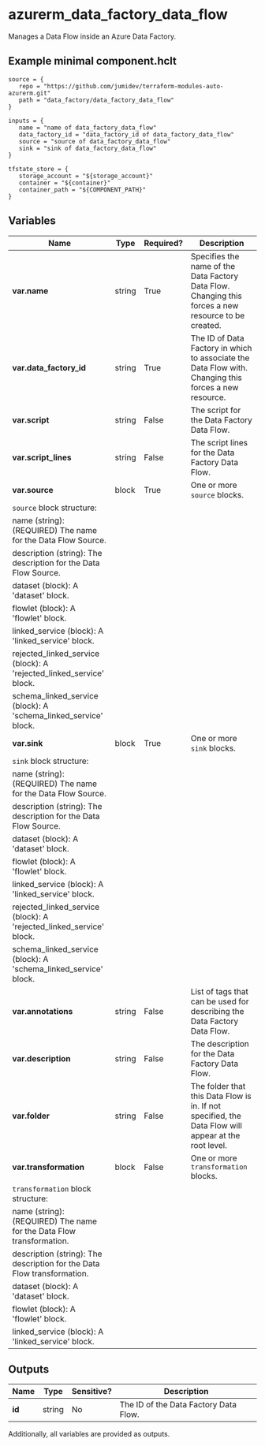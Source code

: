 # azurerm_data_factory_data_flow

Manages a Data Flow inside an Azure Data Factory.

## Example minimal component.hclt

```hcl
source = {
   repo = "https://github.com/jumidev/terraform-modules-auto-azurerm.git" 
   path = "data_factory/data_factory_data_flow" 
}

inputs = {
   name = "name of data_factory_data_flow" 
   data_factory_id = "data_factory_id of data_factory_data_flow" 
   source = "source of data_factory_data_flow" 
   sink = "sink of data_factory_data_flow" 
}

tfstate_store = {
   storage_account = "${storage_account}" 
   container = "${container}" 
   container_path = "${COMPONENT_PATH}" 
}

```

## Variables

| Name | Type | Required? |  Description |
| ---- | ---- | --------- |  ----------- |
| **var.name** | string | True | Specifies the name of the Data Factory Data Flow. Changing this forces a new resource to be created. | 
| **var.data_factory_id** | string | True | The ID of Data Factory in which to associate the Data Flow with. Changing this forces a new resource. | 
| **var.script** | string | False | The script for the Data Factory Data Flow. | 
| **var.script_lines** | string | False | The script lines for the Data Factory Data Flow. | 
| **var.source** | block | True | One or more `source` blocks. | 
| `source` block structure: || 
|   name (string): (REQUIRED) The name for the Data Flow Source. ||
|   description (string): The description for the Data Flow Source. ||
|   dataset (block): A 'dataset' block. ||
|   flowlet (block): A 'flowlet' block. ||
|   linked_service (block): A 'linked_service' block. ||
|   rejected_linked_service (block): A 'rejected_linked_service' block. ||
|   schema_linked_service (block): A 'schema_linked_service' block. ||
| **var.sink** | block | True | One or more `sink` blocks. | 
| `sink` block structure: || 
|   name (string): (REQUIRED) The name for the Data Flow Source. ||
|   description (string): The description for the Data Flow Source. ||
|   dataset (block): A 'dataset' block. ||
|   flowlet (block): A 'flowlet' block. ||
|   linked_service (block): A 'linked_service' block. ||
|   rejected_linked_service (block): A 'rejected_linked_service' block. ||
|   schema_linked_service (block): A 'schema_linked_service' block. ||
| **var.annotations** | string | False | List of tags that can be used for describing the Data Factory Data Flow. | 
| **var.description** | string | False | The description for the Data Factory Data Flow. | 
| **var.folder** | string | False | The folder that this Data Flow is in. If not specified, the Data Flow will appear at the root level. | 
| **var.transformation** | block | False | One or more `transformation` blocks. | 
| `transformation` block structure: || 
|   name (string): (REQUIRED) The name for the Data Flow transformation. ||
|   description (string): The description for the Data Flow transformation. ||
|   dataset (block): A 'dataset' block. ||
|   flowlet (block): A 'flowlet' block. ||
|   linked_service (block): A 'linked_service' block. ||



## Outputs

| Name | Type | Sensitive? | Description |
| ---- | ---- | --------- | --------- |
| **id** | string | No  | The ID of the Data Factory Data Flow. | 

Additionally, all variables are provided as outputs.
